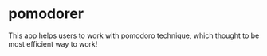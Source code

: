 # pomodorer
This app helps users to work with pomodoro technique, which thought to be most efficient way to work! 
